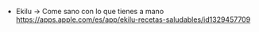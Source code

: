 
- Ekilu -> Come sano con lo que tienes a mano
https://apps.apple.com/es/app/ekilu-recetas-saludables/id1329457709